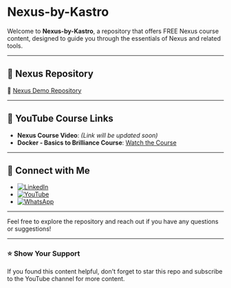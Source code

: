 # Nexus-by-Kastro

Welcome to **Nexus-by-Kastro**, a repository that offers FREE Nexus course content, designed to guide you through the essentials of Nexus and related tools.

---

## 📂 Nexus Repository

🔗 [Nexus Demo Repository](https://github.com/KastroVKiran/Nexus-Demo.git)

---

## 🎥 YouTube Course Links

- **Nexus Course Video**: *(Link will be updated soon)*
- **Docker - Basics to Brilliance Course**: [Watch the Course](https://www.youtube.com/playlist?list=PLs-PsDpuAuTeNx3OgGQ1QrpNBo-XE6VBh)

---

## 🤝 Connect with Me

- [![LinkedIn](https://img.shields.io/badge/LinkedIn-0077B5?style=for-the-badge&logo=linkedin&logoColor=white)](https://www.linkedin.com/in/kastro-kiran/)
- [![YouTube](https://img.shields.io/badge/YouTube-FF0000?style=for-the-badge&logo=youtube&logoColor=white)](https://www.youtube.com/playlist?list=PLs-PsDpuAuTeNx3OgGQ1QrpNBo-XE6VBh)
- [![WhatsApp](https://img.shields.io/badge/WhatsApp-25D366?style=for-the-badge&logo=whatsapp&logoColor=white)](https://chat.whatsapp.com/EGw6ZlwUHZc82cA0vXFnwm)

---

Feel free to explore the repository and reach out if you have any questions or suggestions!

---

### ⭐ Show Your Support

If you found this content helpful, don't forget to star this repo and subscribe to the YouTube channel for more content.
